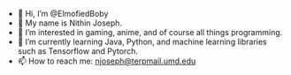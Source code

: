 - 👋 Hi, I’m @ElmofiedBoby
- 🧔 My name is Nithin Joseph.
- 👀 I’m interested in gaming, anime, and of course all things programming.
- 🌱 I’m currently learning Java, Python, and machine learning libraries such as Tensorflow and Pytorch.
- 📫 How to reach me: njoseph@terpmail.umd.edu

<!---
ElmofiedBoby/ElmofiedBoby is a ✨ special ✨ repository because its `README.md` (this file) appears on your GitHub profile.
You can click the Preview link to take a look at your changes.
--->
